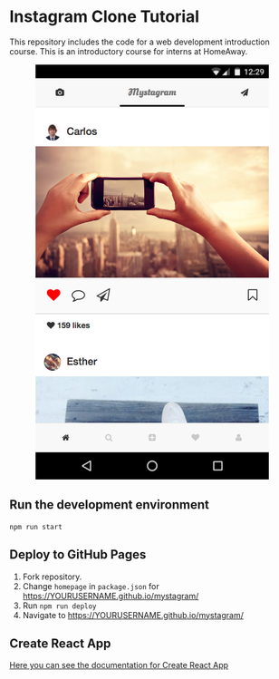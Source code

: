 # Instagram Clone Tutorial
This repository includes the code for a web development introduction
course. This is an introductory course for interns at HomeAway.

<p align="center">
  <img src="./docs/screenshot.png" alt="Mystagram screenshot"/>
</p>

## Run the development environment
```
npm run start
```

## Deploy to GitHub Pages
1. Fork repository.
2. Change `homepage` in `package.json` for https://YOURUSERNAME.github.io/mystagram/
3. Run `npm run deploy`
4. Navigate to https://YOURUSERNAME.github.io/mystagram/

## Create React App
[Here you can see the documentation for Create React App](./CREATE_REACT_APP.md)
